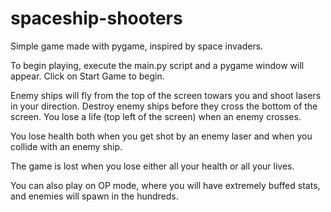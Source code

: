 # spaceship-shooters
 Simple game made with pygame, inspired by space invaders.

To begin playing, execute the main.py script and a pygame window will appear. Click on Start Game to begin.

Enemy ships will fly from the top of the screen towars you and shoot lasers in your direction.
Destroy enemy ships before they cross the bottom of the screen. You lose a life (top left of the screen)
when an enemy crosses.

You lose health both when you get shot by an enemy laser and when you collide with an enemy ship.

The game is lost when you lose either all your health or all your lives.

You can also play on OP mode, where you will have extremely buffed stats, and enemies will spawn in the hundreds.
